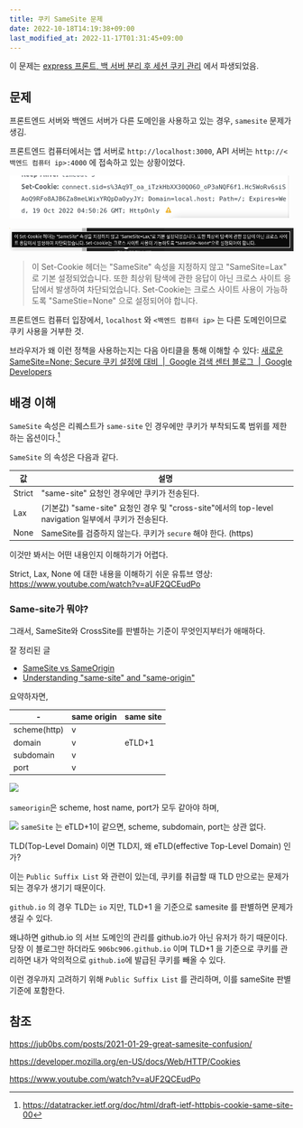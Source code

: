 ```yaml
---
title: 쿠키 SameSite 문제
date: 2022-10-18T14:19:38+09:00
last_modified_at: 2022-11-17T01:31:45+09:00
---
```

이 문제는 [express 프론트, 백 서버 분리 후 세션 쿠키 관리](express%20프론트,%20백%20서버%20분리%20후%20세션%20쿠키%20관리.md) 에서 파생되었음.

## 문제

프론트엔드 서버와 백엔드 서버가 다른 도메인을 사용하고 있는 경우, `samesite` 문제가 생김.

프론트엔드 컴퓨터에서는 앱 서버로 `http://localhost:3000`, API 서버는 `http://<백엔드 컴퓨터 ip>:4000` 에 접속하고 있는 상황이었다. 

![](attachments/Pasted%20image%2020221018135050.png)

![](attachments/Pasted%20image%2020221018135103.png)

> 이 Set-Cookie 헤더는 "SameSite" 속성을 지정하지 않고 "SameSite=Lax" 로 기본 설정되었습니다. 또한 최상위 탐색에 관한 응답이 아닌 크로스 사이트 응답에서 발생하여 차단되었습니다. Set-Cookie는 크로스 사이트 사용이 가능하도록 "SameStie=None" 으로 설정되어야 합니다.

프론트엔드 컴퓨터 입장에서, `localhost` 와 `<백엔드 컴퓨터 ip>` 는 다른 도메인이므로 쿠키 사용을 거부한 것.

브라우저가 왜 이런 정책을 사용하는지는 다음 아티클을 통해 이해할 수 있다: [새로운 SameSite=None; Secure 쿠키 설정에 대비  |  Google 검색 센터 블로그  |  Google Developers](https://developers.google.com/search/blog/2020/01/get-ready-for-new-samesitenone-secure?hl=ko)

## 배경 이해

`SameSite` 속성은 리퀘스트가 `same-site` 인 경우에만 쿠키가 부착되도록 범위를 제한하는 옵션이다.[^ietf]

`SameSite` 의 속성은 다음과 같다.

값|설명
---|---
Strict| "same-site" 요청인 경우에만 쿠키가 전송된다.
Lax|(기본값) "same-site" 요청인 경우 및 "cross-site"에서의 top-level navigation 일부에서 쿠키가 전송된다.
None|SameSite를 검증하지 않는다. 쿠키가 `secure` 해야 한다. (https)

이것만 봐서는 어떤 내용인지 이해하기가 어렵다.

Strict, Lax, None 에 대한 내용을 이해하기 쉬운 유튜브 영상: https://www.youtube.com/watch?v=aUF2QCEudPo

### Same-site가 뭐야?

그래서, SameSite와 CrossSite를 판별하는 기준이 무엇인지부터가 애매하다.

잘 정리된 글
- [SameSite vs SameOrigin](https://stitchcoding.tistory.com/m/46)
- [Understanding "same-site" and "same-origin"](https://web.dev/same-site-same-origin/) 

요약하자면,

-|same origin|same site|
---|---|---
scheme(http)|v|
domain|v|eTLD+1
subdomain|v|
port|v|

![](https://web-dev.imgix.net/image/admin/PX5HrIMPlgcbzYac3FHV.png?auto=format&w=741)

`sameorigin`은 scheme, host name, port가 모두 같아야 하며,

![](https://web-dev.imgix.net/image/admin/oSRJzCJIr4OjGzUhcNDP.png?auto=format&w=741)
`sameSite` 는 eTLD+1이 같으면, scheme, subdomain, port는 상관 없다.

TLD(Top-Level Domain) 이면 TLD지, 왜 eTLD(effective Top-Level Domain) 인가?

이는 `Public Suffix List` 와 관련이 있는데, 쿠키를 취급할 때 TLD 만으로는 문제가 되는 경우가 생기기 때문이다.

`github.io` 의 경우 TLD는 `io` 지만, TLD+1 을 기준으로 samesite 를 판별하면 문제가 생길 수 있다.

왜냐하면 github.io 의 서브 도메인의 관리를 github.io가 아닌 유저가 하기 때문이다. 당장 이 블로그만 하더라도 `906bc906.github.io` 이며 TLD+1 을 기준으로 쿠키를 관리하면 내가 악의적으로 `github.io`에 발급된 쿠키를 빼올 수 있다.

이런 경우까지 고려하기 위해 `Public Suffix List` 를 관리하며, 이를 sameSite 판별 기준에 포함한다.

## 참조

https://jub0bs.com/posts/2021-01-29-great-samesite-confusion/

[^ietf]: https://datatracker.ietf.org/doc/html/draft-ietf-httpbis-cookie-same-site-00

https://developer.mozilla.org/en-US/docs/Web/HTTP/Cookies

https://www.youtube.com/watch?v=aUF2QCEudPo